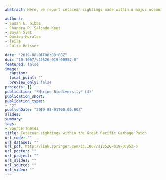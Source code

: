 ```yaml
---
abstract: Here, we report cetacean sightings made within a major oceanic accumulation zone for plastics, often referred to as the ‘Great Pacific Garbage Patch’ (GPGP). These cetacean records occurred in October 2016 and were made by sensors and trained observers aboard a Hercules C-130 aircraft surveying the GPGP at 400 m height and 140 knots speed. Four sperm whales (including a mother and calf pair), three beaked whales, two baleen whales, and at least five other cetaceans were observed. Many surface drifting plastics were also detected, including fishing nets, ropes, floats and fragmented debris. Some of these objects were close to the sighted mammals, posing entanglement and ingestion risks to animals using the GPGP as a migration corridor or core habitat. Our study demonstrates the potential exposure of several cetacean species to the high levels of plastic pollution in the area. Further research is required to evaluate the potential effects of the GPGP on marine mammal populations inhabiting the North Pacific.

authors:
- Susan E. Gibbs
- Chandra P. Salgado Kent 
- Boyan Slat
- Damien Morales
- leila
- Julia Reisser

date: "2019-08-01T00:00:00Z"
doi: "10.1007/s12526-019-00952-0"
featured: false
image:
  caption: 
  focal_point: ""
  preview_only: false
projects: []
publication: '*Marine Biodiversity* (4)'
publication_short: 
publication_types:
- "2"
publishDate: "2019-08-01T00:00:00Z"
slides: 
summary: 
tags:
- Source Themes
title: Cetacean sightings within the Great Pacific Garbage Patch
url_code: ""
url_dataset: ""
url_pdf: http://link.springer.com/10.1007/s12526-019-00952-0
url_poster: ""
url_project: ""
url_slides: ""
url_source: ""
url_video: ""
---
```

